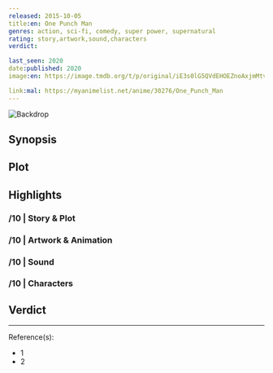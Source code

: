 ```yaml
---
released: 2015-10-05
title:en: One Punch Man
genres: action, sci-fi, comedy, super power, supernatural
rating: story,artwork,sound,characters
verdict:

last_seen: 2020
date:published: 2020
image:en: https://image.tmdb.org/t/p/original/iE3s0lG5QVdEHOEZnoAxjmMtvne.jpg

link:mal: https://myanimelist.net/anime/30276/One_Punch_Man
---
```


![Backdrop]()

## Synopsis

## Plot

## Highlights

### /10 | Story & Plot

### /10 | Artwork & Animation

### /10 | Sound

### /10 | Characters

## Verdict

<!-- SPOILERS -->

<!-- CLOSING -->

---
Reference(s):

- 1
- 2
